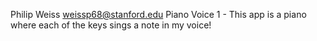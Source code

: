 Philip Weiss <weissp68@stanford.edu>
Piano Voice 1 - This app is a piano where each of the keys sings a note in my voice!
